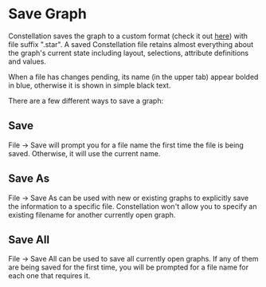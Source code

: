 # Save Graph

Constellation saves the graph to a custom format (check it out
[here](../ext/docs/CoreGraphFramework/src/au/gov/asd/tac/constellation/graph/constellation-file-format.md))
with file suffix ".star". A saved Constellation file retains almost
everything about the graph's current state including layout, selections,
attribute definitions and values.

When a file has changes pending, its name (in the upper tab) appear
bolded in blue, otherwise it is shown in simple black text.

There are a few different ways to save a graph:

## Save

File -> Save will prompt you for a file name the first time the file is
being saved. Otherwise, it will use the current name.

## Save As

File -> Save As can be used with new or existing graphs to explicitly
save the information to a specific file. Constellation won't allow you
to specify an existing filename for another currently open graph.

## Save All

File -> Save All can be used to save all currently open graphs. If any
of them are being saved for the first time, you will be prompted for a
file name for each one that requires it.
